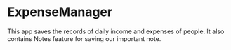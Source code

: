 # ExpenseManager
This app saves the records of daily income and expenses of people. It also contains Notes feature for saving our important note.
